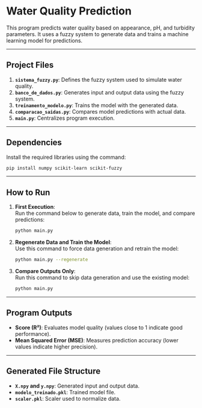 # Water Quality Prediction

This program predicts water quality based on appearance, pH, and turbidity parameters. It uses a fuzzy system to generate data and trains a machine learning model for predictions.

---

## **Project Files**

1. **`sistema_fuzzy.py`**: Defines the fuzzy system used to simulate water quality.  
2. **`banco_de_dados.py`**: Generates input and output data using the fuzzy system.  
3. **`treinamento_modelo.py`**: Trains the model with the generated data.  
4. **`comparacao_saidas.py`**: Compares model predictions with actual data.  
5. **`main.py`**: Centralizes program execution.

---

## **Dependencies**

Install the required libraries using the command:  
```bash
pip install numpy scikit-learn scikit-fuzzy
```

---

## **How to Run**

1. **First Execution**:  
   Run the command below to generate data, train the model, and compare predictions:  
   ```bash
   python main.py
   ```

2. **Regenerate Data and Train the Model**:  
   Use this command to force data generation and retrain the model:  
   ```bash
   python main.py --regenerate
   ```

3. **Compare Outputs Only**:  
   Run this command to skip data generation and use the existing model:  
   ```bash
   python main.py
   ```

---

## **Program Outputs**

- **Score (R²)**: Evaluates model quality (values close to 1 indicate good performance).  
- **Mean Squared Error (MSE)**: Measures prediction accuracy (lower values indicate higher precision).  

---

## **Generated File Structure**

- **`X.npy` and `y.npy`**: Generated input and output data.  
- **`modelo_treinado.pkl`**: Trained model file.  
- **`scaler.pkl`**: Scaler used to normalize data.
